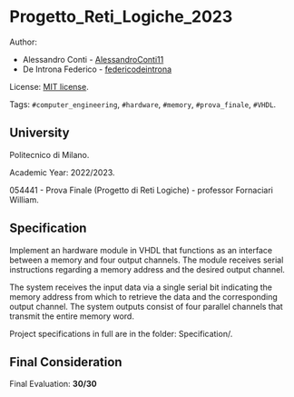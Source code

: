 # Progetto_Reti_Logiche_2023


Author: 
- Alessandro Conti - [AlessandroConti11](https://github.com/AlessandroConti11)
- De Introna Federico - [federicodeintrona](https://github.com/federicodeintrona)

License: [MIT license](LICENSE).

Tags: `#computer_engineering`, `#hardware`, `#memory`, `#prova_finale`, `#VHDL`.


## University

Politecnico di Milano.

Academic Year: 2022/2023.

054441 - Prova Finale (Progetto di Reti Logiche) - professor Fornaciari William.


## Specification

Implement an hardware module in VHDL that functions as an interface between a memory and four output channels. The module receives serial instructions regarding a memory address and the desired output channel. 

The system receives the input data via a single serial bit indicating the memory address from which to retrieve the data and the corresponding output channel. The system outputs consist of four parallel channels that transmit the entire memory word.

Project specifications in full are in the folder: Specification/.


## Final Consideration

Final Evaluation: **30/30**
